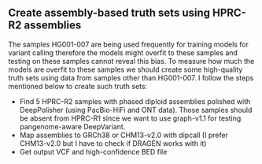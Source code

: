 ## Create assembly-based truth sets using HPRC-R2 assemblies

The samples HG001-007 are being used frequently for training models for variant calling therefore the models might overfit to these samples and testing on these samples
cannot reveal this bias. To measure how much the models are overfit to these samples we should create some high-quality truth sets using data from samples other than HG001-007. 
I follow the steps mentioned below to create such truth sets:
- Find 5 HPRC-R2 samples with phased diploid assemblies polished with DeepPolisher (using PacBio-HiFi and ONT data).
  Those samples should be absent from HPRC-R1 since we want to use graph-v1.1 for testing pangenome-aware DeepVariant.
- Map assemblies to GRCh38 or CHM13-v2.0 with dipcall (I prefer CHM13-v2.0 but I have to check if DRAGEN works with it)
- Get output VCF and high-confidence BED file
